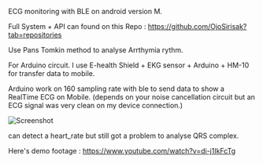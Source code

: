 ECG monitoring with BLE on android version M. 

Full System + API can found on this Repo : https://github.com/OjoSirisak?tab=repositories

Use Pans Tomkin method to analyse Arrthymia rythm. 

For Arduino circuit. I use E-health Shield + EKG sensor + Arduino + HM-10 for transfer data to mobile.

Arduino work on 160 sampling rate with ble to send data to show a RealTime ECG on Mobile. (depends on your noise cancellation circuit but an ECG signal was very clean on my device connection.)

![Screenshot](https://imgur.com/a/XbB5W)

can detect a heart_rate but still got a problem to analyse QRS complex.

Here's demo footage : https://www.youtube.com/watch?v=di-j1IkFcTg
